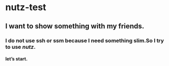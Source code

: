 # nutz-test
## I want to show something with my friends.
### I do not use ssh or ssm because I need something slim.So I try to use _nutz_.
#### let’s start.

